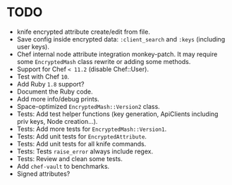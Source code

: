 TODO
====

* knife encrypted attribute create/edit from file.
* Save config inside encrypted data: `:client_search` and `:keys` (including user keys).
* Chef internal node attribute integration monkey-patch. It may require some `EncryptedMash` class rewrite or adding some methods.
* Support for Chef `< 11.2` (disable Chef::User).
* Test with Chef `10`.
* Add Ruby `1.8` support?
* Document the Ruby code.
* Add more info/debug prints.
* Space-optimized `EncryptedMash::Version2` class.
* Tests: Add test helper functions (key generation, ApiClients including priv keys, Node creation...).
* Tests: Add more tests for `EncryptedMash::Version1`.
* Tests: Add unit tests for `EncryptedAttribute`.
* Tests: Add unit tests for all knife commands.
* Tests: Tests `raise_error` always include regex.
* Tests: Review and clean some tests.
* Add `chef-vault` to benchmarks.
* Signed attributes?
